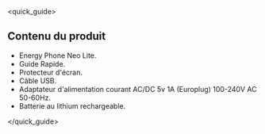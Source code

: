 <quick_guide>
## Contenu du produit

* Energy Phone Neo Lite.
* Guide Rapide.
* Protecteur d'écran.
* Câble USB.
* Adaptateur d'alimentation courant AC/DC 5v 1A (Europlug) 100-240V AC 50-60Hz.
* Batterie au lithium rechargeable.


</quick_guide>

